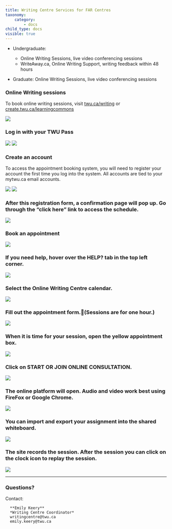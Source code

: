 ```yaml
---
title: Writing Centre Services for FAR Centres  
taxonomy:
    category:
        - docs
child_type: docs
visible: true
---
```

- Undergraduate:
  - Online Writing Sessions, live video conferencing sessions
  - WriteAway.ca, Online Writing Support, writing feedback within 48 hours    


- Graduate:
Online Writing Sessions, live video conferencing sessions


### Online Writing sessions

To book online writing sessions, visit [twu.ca/writing](twu.ca/writing) or [create.twu.ca/learningcommons](create.twu.ca/learningcommons)

![](writing1.png)


### Log in with your TWU Pass

![](writing2.png)
![](writing3.png)

### Create an account

To access the appointment booking system, you will need to register your account the first time you log into the system. All accounts are tied to your mytwu.ca email accounts.  

![](writing4.png) ![](writing5.png)

### After this registration form, a confirmation page will pop up. Go through the “click here” link to access the schedule.

![](writing6.png)

### Book an appointment

![](writing7.png)

### If you need help, hover over the HELP? tab in the top left corner.

![](writing8.png)

### Select the **Online Writing Centre** calendar.

![](writing9.png)

### Fill out the appointment form.(Sessions are for one hour.)  

![](writing10.png)

### When it is time for your session, open the yellow appointment box.  

![](writing11.png)

### Click on **START OR JOIN ONLINE CONSULTATION**.  

![](writing12.png)

### The online platform will open. Audio and video work best using **FireFox** or **Google Chrome**.

![](writing13.png)

### You can import and export your assignment into the shared whiteboard.

![](writing14.png)

### The site records the session. After the session you can click on the clock icon to replay the session.

![](writing15.png)

---

### Questions?

Contact:

      **Emily Keery**
      *Writing Centre Coordinator*
      writingcentre@twu.ca      
      emily.keery@twu.ca
